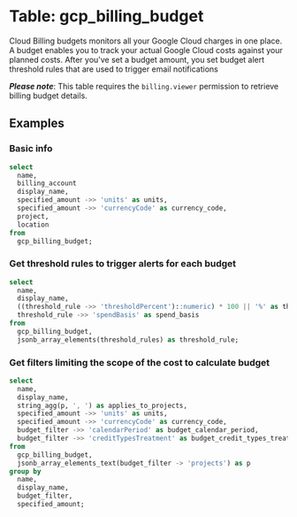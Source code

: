 # Table: gcp_billing_budget

Cloud Billing budgets monitors all your Google Cloud charges in one place. A budget enables you to track your actual Google Cloud costs against your planned costs. After you've set a budget amount, you set budget alert threshold rules that are used to trigger email notifications

**_Please note_**: This table requires the `billing.viewer` permission to retrieve billing budget details.

## Examples

### Basic info

```sql
select
  name,
  billing_account
  display_name,
  specified_amount ->> 'units' as units,
  specified_amount ->> 'currencyCode' as currency_code,
  project,
  location
from
  gcp_billing_budget;
```

### Get threshold rules to trigger alerts for each budget

```sql
select
  name,
  display_name,
  ((threshold_rule ->> 'thresholdPercent')::numeric) * 100 || '%' as threshold_percent,
  threshold_rule ->> 'spendBasis' as spend_basis
from
  gcp_billing_budget,
  jsonb_array_elements(threshold_rules) as threshold_rule;
```

### Get filters limiting the scope of the cost to calculate budget

```sql
select
  name,
  display_name,
  string_agg(p, ', ') as applies_to_projects,
  specified_amount ->> 'units' as units,
  specified_amount ->> 'currencyCode' as currency_code,
  budget_filter ->> 'calendarPeriod' as budget_calendar_period,
  budget_filter ->> 'creditTypesTreatment' as budget_credit_types_treatment
from
  gcp_billing_budget,
  jsonb_array_elements_text(budget_filter -> 'projects') as p
group by
  name,
  display_name,
  budget_filter,
  specified_amount;
```